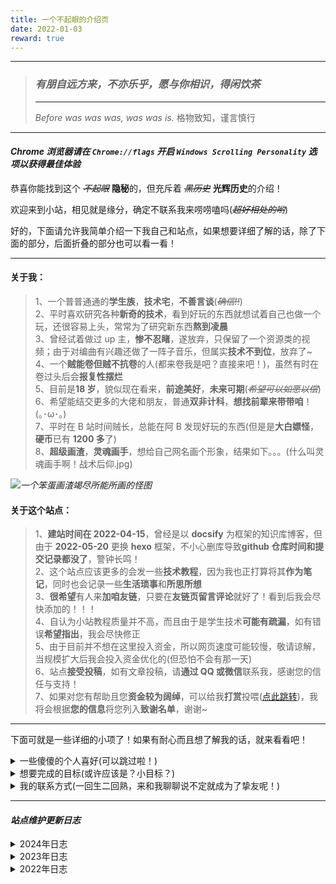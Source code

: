 ```yaml
---
title: 一个不起眼的介绍页
date: 2022-01-03
reward: true
---
```


---

> ### _**有朋自远方来，不亦乐乎，愿与你相识，得闲饮茶**_
>
> ---
>
> _Before was was was, was was is._
> 格物致知，谨言慎行

---

#### _**Chrome 浏览器请在 `Chrome://flags` 开启 `Windows Scrolling Personality` 选项以获得最佳体验**_

恭喜你能找到这个 ~~_不起眼_~~ **隐秘**的，但充斥着 ~~_黑历史_~~ **光辉历史**的介绍！

欢迎来到小站，相见就是缘分，确定不联系我来唠唠嗑吗(~~_超好相处的哟_~~)

好的，下面请允许我简单介绍一下我自己和站点，如果想要详细了解的话，除了下面的部分，后面折叠的部分也可以看一看！

---

#### **关于我：**

<div class="info">

> 1、一个普普通通的**学生族**，**技术宅**，**不善言谈**(~~_确信!!_~~)  
> 2、平时喜欢研究各种**新奇的技术**，看到好玩的东西就想试着自己也做一个玩，还很容易上头，常常为了研究新东西**熬到凌晨**  
> 3、曾经试着做过 up 主，**惨不忍睹**，遂放弃，只保留了一个资源类的视频；由于对编曲有兴趣还做了一阵子音乐，但属实**技术不到位**，放弃了~  
> 4、一个**贼能卷但贼不抗卷**的人(都来卷我是吧？直接来吧！)，虽然有时在卷过头后会**报复性摆烂**  
> 5、目前是**18 岁**，貌似现在看来，**前途美好**，**未来可期**(~~_希望可以如愿以偿_~~)  
> 6、希望能结交更多的大佬和朋友，普通**双非计科**，**想找前辈来带带咱**！ (｡･ω･｡)  
> 7、平时在 B 站时间贼长，总能在阿 B 发现好玩的东西(但是是**大白嫖怪**，**硬币**已有 **1200 多**了)  
> 8、**超级画渣**，**灵魂画手**，想给自己网名画个形象，结果如下。。。(什么叫灵魂画手啊！战术后仰.jpg)

</div>

![](https://cdn.jsdelivr.net/gh/ShengQiBaoZao/Image/info/sqbz.png)_一个笨蛋画渣竭尽所能所画的怪图_

#### **关于这个站点：**

<div class="success">

> 1、**建站时间在 2022-04-15**，曾经是以 **docsify** 为框架的知识库博客，但由于 **2022-05-20** 更换 **hexo** 框架，不小心删库导致**github 仓库时间和提交记录都没了**，警钟长鸣！  
> 2、这个站点应该更多的会发一些**技术教程**，因为我也正打算将其**作为笔记**，同时也会记录一些**生活琐事**和**所思所想**  
> 3、**很希望**有人来**加咱友链**，只要在**友链页留言评论**就好了！看到后我会尽快添加的！！！  
> 4、自认为小站教程质量并不高，而且由于是学生技术**可能有疏漏**，如有错误**希望指出**，我会尽快修正  
> 5、由于目前并不想在这里投入资金，所以网页速度可能较慢，敬请谅解，当规模扩大后我会投入资金优化的(但恐怕不会有那一天)  
> 6、站点**接受投稿**，如有文章投稿，请**通过 QQ 或微信**联系我，感谢您的信任与支持！  
> 7、如果对您有帮助且您**资金较为阔绰**，可以给我**打赏**投喂([点此跳转](../donate))，我将会根据**您的信息**将您列入**致谢名单**，谢谢~

</div>

---

下面可就是一些详细的小项了！如果有耐心而且想了解我的话，就来看看吧！

<details><summary>一些傻傻的个人喜好(可以跳过啦！)</summary>

<p>

<div class="warning">

> **爱好**：[ACGN](https://baike.baidu.com/item/ACGN)、科幻、开源、一切与计算机相关的有趣的东西、摸鱼、摄影  
> **喜欢**：纸片人、各种代码(贴不到纸片人，和代码贴贴!!)、忧郁小文案、哲学、好吃的  
> **讨厌**：肥肉、人多拥挤的地方、大热天  
> **运动**：好像没啥擅长的，羽毛球??跳绳??(因为本死宅也不会啥别的运动了吧……)  
> **目标**：算法工程师 || 独立开源项目 || 科研人员  
> **梦想**：考/保研、算法工程师/音视频开发、进大厂/搞科研 || 冰岛 Trip  
> **音乐**：听的很杂，喜欢的都会收藏!!偏爱电音(因为编曲学做过)、日系(感觉更喜欢听)、Vsinger(别问，问就是又是日系又是纸片人的，赛高！)

</div>

</p>

</details>

<details><summary>想要完成的目标(或许应该是？小目标？)</summary>

<p>

<div class="danger">

> ---技术大纲规划---
>
> - [x] 搭建一个属于自己的个人博客(写这条的时候已经完成啦，~~凑数的~~)
> - [x] 熟练 github 与 git 的使用，发掘喜欢的项目和仓库并学习
> - [ ] 做出自己的开源项目并维护
> - [ ] 浅要学习几门编程语言
> - [ ] 浅要了解一些前端知识
> - [ ] 顺利深入学习 C++，走 C++方向
> - [x] 了解 GCC 编译器、Clang 编译器和 Cmake 构建项目
> - [ ] 学习 C++ Qt
> - [ ] 学习 Golang
> - [ ] 学习嵌入式
> - [ ] 学习数据库语言，如 MySQL
> - [x] Get 一台便宜可靠的服务器
> - [ ] 学习 Linux 命令
> - [ ] 配置自己的 ArchLinux
>
> ---书籍学习规划---
>
> - [x] 《C Primer Plus》
> - [ ] 《C 与指针》
> - [ ] 《C 专家编程》
> - [ ] 《C++ Primer》
> - [ ] 《Effective C++》
> - [ ] 《STL 源码剖析》
> - [ ] 《深入浅出程序设计竞赛-基础篇》
> - [ ] 《深入浅出程序设计竞赛-进阶篇》
> - [ ] 《数据结构与算法分析-C 语言描述》
> - [ ] 《鸟哥的 Linux 私房菜》
> - [ ] 《Qt 6 开发指南》
> - [ ] 《OpenGL 超级宝典》(蓝宝书)
> - [ ] 《OpenGL 编程指南》(红宝书)
> - [ ] 《算法设计与分析基础》
> - [ ] 《数据库系统概念》
> - [ ] 《操作系统导论》
> - [ ] 《计算机组成与设计硬件/软件接口》
> - [ ] 《计算机网络：自顶向下方法》
> - [ ] 《深入理解计算机系统》
> - [ ] 《Linux 高性能服务器编程》
> - [ ] 《MySQL 必知必会》
> - [ ] 《高性能 MySQL》
> - [ ] 《Redis 设计与实现》
> - [ ] 《大话设计模式》
>
> ---长期目标规划---
>
> - [x] 洛谷/AtCoder/CodeForce 刷题 200+
> - [x] 洛谷/AtCoder/CodeForce 刷题 500+
> - [ ] 洛谷/AtCoder/CodeForce 刷题 800+
> - [x] Rating > 1200
> - [ ] Rating > 1400
> - [ ] Rating > 1600
> - [ ] CSP-S 竞赛拿到省奖(~~白日做梦~~)
> - [x] 高中拿到 NCRE 三级证书
> - [ ] 高中拿到 NCRE 四级证书
> - [ ] 软考中/高级证书(~~看能力考~~)
> - [x] CCF-GESP 认证
> - [ ] CCF-CSP 认证
> - [ ] PAT 认证-甲
> - [ ] 蓝桥杯
> - [ ] 天梯赛
> - [ ] 英语四级
> - [ ] 英语六级
> - [ ] 顺利备考，考/保研上岸(~~更加白日做梦!!但希望美梦成真!!~~)
> - [x] 希望能遇到更多的知己，能陪我一路同行什么的，怕是人生最大的财富了!!
> - [ ] 希望自己体育能好

</div>

</p>

</details>

<details><summary>我的联系方式(一回生二回熟，来和我聊聊说不定就成为了挚友呢！)</summary>

<p>

<div class="yellow">

> 虽然侧边栏有我的联系方式了，但这里也放一份吧！  
> **微信**：[lty1099501402](https://cdn.jsdelivr.net/gh/ShengQiBaoZao/Image/wechat.jpg)(可能会更正式一些，如果想认识认识建议加 QQ 哦)  
> **QQ**：[1099501402](https://cdn.jsdelivr.net/gh/ShengQiBaoZao/Image/QQ.jpg)(好友位极大空缺，欢迎来聊聊！如果不想 QQ，也可以 B 站私信聊聊哦!!)  
> **E-mail**：[lty15376767691@gmail.com](mailto:lty15376767691@gmail.com)(可能看的更少，一般只用来注册账号和收验证码)  
> **github**：[https://github.com/ShengQiBaoZao](https://github.com/ShengQiBaoZao)(现在可能没啥好看的，但指不定将来就有了呢(~~_诶嘿_~~))  
> **网易云音乐**：[https://music.163.com/#/user/home?id=509242587](https://music.163.com/#/user/home?id=509242587)(虽然你会看到我曾经编曲的黑历史，但强烈不建议去听!!)  
> **bilibili**：[https://space.bilibili.com/347061710](https://space.bilibili.com/347061710)(B 站账号，可能会发一些视频，但大多数并不会有什么动静。但我在线频率很高哦，不想 QQ 认识的话，B 站私信聊聊也可以!!)

</div>

</p>

</details>

---

#### **_站点维护更新日志_**

<details><summary>2024年日志</summary>

<p>

<div class="warning">

> **03-31** | 博客文章重构完成  
> **03-29** | 确定了新的文章风格，准备重构文章。洛谷副站已关停，博客文章迁移至本站  
> **03-29** | 更新`Github Calendar`，更改网站主题色，修复字体  
> **03-28** | 更改昵称，由圣奇宝枣更换为山暮云秋(暮云)  
> **03-28** | 使用短链接优化博客文章链接长度，启用 Katex 数学公式  
> **03-28** | 博客的域名`shengqibaozao.eu.org`被墙了，新买了`muyun.space`作为新域名投入使用  
> **01-22** | 新增了副站 [山暮云秋的题库站](https://www.luogu.com.cn/blog/ShengQiBaoZao/)，使用洛谷博客，用于整理题目并记录解析  
> **01-01** | Hello，2024

</div>

</p>

</details>

<details><summary>2023年日志</summary>

<p>

<div class="danger">

> **10-13** | 更新`Yun`版本至 1.10.11  
> **08-13** | 整理博文目录结构，分类存放  
> **08-06** | 重新分类整理了图床图片，全站图片更新链接  
> **07-21** | 重新设置了网站的部分信息(头像图、背景图、联系地址、整理图床等)，编辑了介绍页  
> **07-14** | 由于`jsd.cky.codes`常不稳定，CDN 更换为`cdn.jsdelivr.net`  
> **07-08** | 更新`npm`和`yarn`，更新`hexo`版本至`6.3.0`  
> **05-09** | 新增了说说页面，并接入`Qexo`后台。使用`qexo-daodao`美化说说页面  
> **05-08** | 将博客的友链接入`Qexo`后台  
> **03-31** | 使用`Qexo`搭建了本`Hexo`博客后台  
> **01-31** | 由于亮色模式更换后的背景图过大影响加载速度，因此更换回原先的背景  
> **01-31** | `aplayer`歌词无法双语对应，手动给歌词打轴  
> **01-30** | 由于`meting`经常出错，决定关闭`meting`并手写`aplayer`歌单，添加了歌词文件实现歌词功能  
> **01-13** | 将`Waline`和`Github Calendar`域名更换为站点域名下的二级域名  
> **01-12** | 更换背景图片  
> **01-01** | Hello，2023

</div>

</p>

</details>

<details><summary>2022年日志</summary>

<p>

<div class="info">

> **12-30** | 重新整理友链  
> **11-22** | CDN 由`cdn.jsdelivr.net`更换为`jsd.cky.codes`，图床更换为`github`+`jsdelivr`  
> **10-04** | 更新`Yun`版本至 1.10.9  
> **09-03** | 部署`Github Calendar`的自建 api 并投入使用  
> **08-21** | 更新`Yun`版本至 1.10.6  
> **08-06** | 站点被 Bing 必应搜索引擎收录  
> **08-04** | 关闭`LeanCloud Visitor`统计阅读量，莫名报错，原因未知  
> **07-26** | 更换回`cdn.jsdelivr`作为博客 CDN  
> **07-19** | 解决了`Vercel`的 CORS 跨域问题  
> **07-19** | 更新一言接口，调整节选片段的类型  
> **07-16** | 站点被 Google 谷歌搜索引擎收录  
> **07-16** | 将`sitemap`插件重新更换为官方插件，并添加主动推送插件  
> **07-12** | 成功申请欧盟`eu.org`域名，地址变更为`shengqibaozao.eu.org`  
> **07-12** | 简单更改了一下博客页面  
> **07-03** | 更改了自动生成`sitemap`的插件，使用友好地图替换官方插件  
> **07-02** | 添加`hexo-blog-encrypt`插件，实现私密密码文章  
> **07-02** | 添加`hexo-widget-tree`插件，实现树状文章菜单  
> **07-02** | 配置`Yun`引用标签颜色(success;warning;danger;info;gray;yellow)  
> **07-02** | 页脚添加`Moe Count`，并重写页脚，完成图标  
> **07-01** | 更改博客配色，更加统一协调。添加了`aplayer`播放器插件  
> **06-21** | 实现`Github Calendar`插件，显示开发记录，并使用 CSS 适配手机端  
> **06-19** | 使用`LeanCloud Visitor`代替`Waline`完成访客统计  
> **06-18** | 将博客的分类和标签重新规划  
> **06-17** | 莫名报了一堆错，最终排查原因是百度版本的`sitemap`插件，删除后修复  
> **06-17** | 将文章内图片类型的表格，使用`markdown`手动实现并替换  
> **06-16** | 创建本更新日志，此前记录根据`git`保存描述复现  
> **06-16** | 实现自动创建`Sidemap`功能  
> **06-09** | 创建`sitemap`，并提交 SEO  
> **06-08** | 使用`github action`实现持续集成功能  
> **06-08** | 由于`fastly.jsdelivr`也受到影响，CDN 更换为饿了么`npm.elemecdn.com`  
> **06-05** | 更新了版权许可  
> **06-04** | 更新了`Yun`版本，并添加了一些新功能并修复更新导致的配置项变动  
> **06-01** | 添加了 Live2D(PC 端)  
> **05-28** | 添加了大量友链，并完善"可爱的女孩子"页面  
> **05-25** | 在`Vercel`搭建`Waline`评论后端，并将`Waline`作为博客评论系统代替`Liveri`(广告问题)  
> **05-24** | 将博客部署托管在`Vercel`平台，地址变更为`shengqibaozao.eu.org`  
> **05-24** | 由于`jsdelivr`被注入攻击，CDN 由`cdn.jsdelivr`更换为`fastly.jsdelivr`  
> **05-24** | 正式将所有`docsify`的文档转为`hexo`格式，并更改使用了部分`Yun`主题特有的文档格式  
> **05-23** | 更换了图床，由`github`+`jsdelivr`更换为`SM.MS`图床  
> **05-21** | 修复了一些由于配置问题而产生的 bug  
> **05-20** | 正式更换`Hexo`框架，使用`Yun`主题，并投入运行(但误操作删库，导致 github 提交记录消失)  
> **05-18** | 准备更换框架为`Hexo`，并使用`Yun`主题，将文档从`docsify`搬运并调整格式至`Hexo`  
> **04-21** | 使用`jsdelivr`全球 CDN 加速博客  
> **04-17** | 试运行成功，部署于`github pages`并稳定运行，地址为`https://ShengQiBaoZao/shengqibaozao.github.io`  
> **04-15** | 创建`docsify`框架博客，进入试运行

</div>

</p>

</details>
